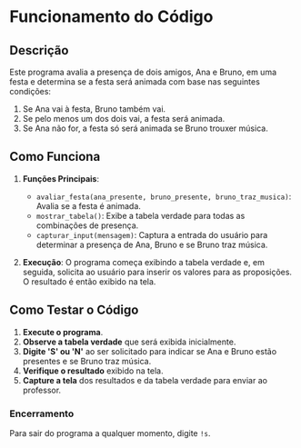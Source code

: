 # Funcionamento do Código

## Descrição

Este programa avalia a presença de dois amigos, Ana e Bruno, em uma festa e determina se a festa será animada com base nas seguintes condições:

1. Se Ana vai à festa, Bruno também vai.
2. Se pelo menos um dos dois vai, a festa será animada.
3. Se Ana não for, a festa só será animada se Bruno trouxer música.

## Como Funciona

1. **Funções Principais**:
   - `avaliar_festa(ana_presente, bruno_presente, bruno_traz_musica)`: Avalia se a festa é animada.
   - `mostrar_tabela()`: Exibe a tabela verdade para todas as combinações de presença.
   - `capturar_input(mensagem)`: Captura a entrada do usuário para determinar a presença de Ana, Bruno e se Bruno traz música.

2. **Execução**: O programa começa exibindo a tabela verdade e, em seguida, solicita ao usuário para inserir os valores para as proposições. O resultado é então exibido na tela.

## Como Testar o Código

1. **Execute o programa**. 
2. **Observe a tabela verdade** que será exibida inicialmente.
3. **Digite 'S' ou 'N'** ao ser solicitado para indicar se Ana e Bruno estão presentes e se Bruno traz música.
4. **Verifique o resultado** exibido na tela.
5. **Capture a tela** dos resultados e da tabela verdade para enviar ao professor.

### Encerramento

Para sair do programa a qualquer momento, digite `!s`.
